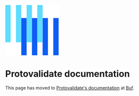 ![The Buf logo](https://raw.githubusercontent.com/bufbuild/protovalidate/main/.github/buf-logo.svg)

# Protovalidate documentation

This page has moved to [Protovalidate's documentation][protovalidate] at [Buf][buf].

[buf]: https://buf.build
[protovalidate]: https://buf.build/docs/protovalidate/overview/
[violation-reference]: https://buf.build/docs/reference/protovalidate/violations/
